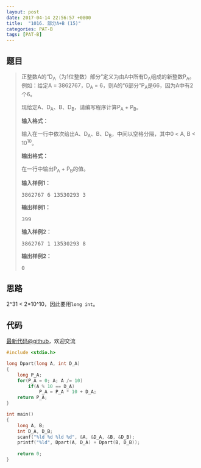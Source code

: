 ```yaml
---
layout: post
date: 2017-04-14 22:56:57 +0800
title:  "1016. 部分A+B (15)"
categories: PAT-B
tags: [PAT-B]
---
```


## 题目

> <div id="problemContent">
> <p>正整数A的“D<sub>A</sub>（为1位整数）部分”定义为由A中所有D<sub>A</sub>组成的新整数P<sub>A</sub>。例如：给定A = 3862767，D<sub>A</sub> = 6，则A的“6部分”P<sub>A</sub>是66，因为A中有2个6。</p>
> <p>现给定A、D<sub>A</sub>、B、D<sub>B</sub>，请编写程序计算P<sub>A</sub> + P<sub>B</sub>。</p>
> <p><b>
> 输入格式：
> </b></p>
> <p>输入在一行中依次给出A、D<sub>A</sub>、B、D<sub>B</sub>，中间以空格分隔，其中0 &lt; A, B &lt; 10<sup>10</sup>。</p>
> <p><b>
> 输出格式：
> </b></p>
> <p>在一行中输出P<sub>A</sub> + P<sub>B</sub>的值。
> </p>
> <b>输入样例1：</b><pre>
> 3862767 6 13530293 3
> </pre>
> <b>输出样例1：</b><pre>
> 399
> </pre>
> <b>输入样例2：</b><pre>
> 3862767 1 13530293 8
> </pre>
> <b>输出样例2：</b><pre>
> 0
> </pre>
> </div>

## 思路

2^31 < 2*10^10，因此要用`long int`。

## 代码

[最新代码@github](https://github.com/OliverLew/PAT/blob/master/PATBasic/1016.c)，欢迎交流
```c
#include <stdio.h>

long Dpart(long A, int D_A)
{
    long P_A;
    for(P_A = 0; A; A /= 10)
        if(A % 10 == D_A)
            P_A = P_A * 10 + D_A;
    return P_A;
}

int main()
{
    long A, B;
    int D_A, D_B;
    scanf("%ld %d %ld %d", &A, &D_A, &B, &D_B);
    printf("%ld", Dpart(A, D_A) + Dpart(B, D_B));
    
    return 0;
}

```
